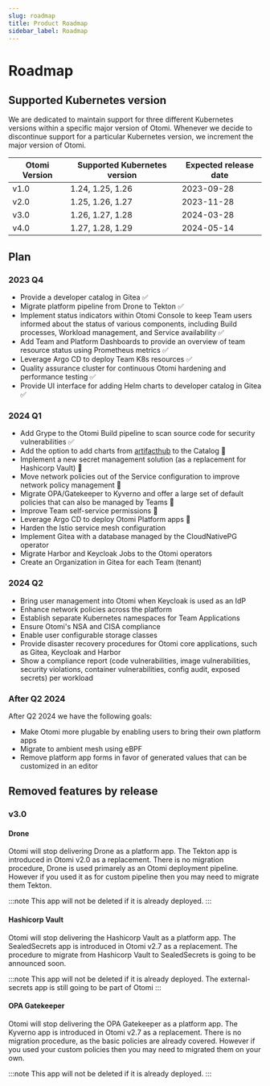 ```yaml
---
slug: roadmap
title: Product Roadmap
sidebar_label: Roadmap
---
```


# Roadmap

## Supported Kubernetes version

We are dedicated to maintain support for three different Kubernetes versions within a specific major version of Otomi. Whenever we decide to discontinue support for a particular Kubernetes version, we increment the major version of Otomi.

| Otomi Version | Supported Kubernetes version | Expected release date |
| ------------- | ---------------------------- | --------------------- |
| v1.0          | 1.24, 1.25, 1.26             | 2023-09-28            |
| v2.0          | 1.25, 1.26, 1.27             | 2023-11-28            |
| v3.0          | 1.26, 1.27, 1.28             | 2024-03-28            |
| v4.0          | 1.27, 1.28, 1.29             | 2024-05-14            |

## Plan

### 2023 Q4

- Provide a developer catalog in Gitea ✅
- Migrate platform pipeline from Drone to Tekton ✅
- Implement status indicators within Otomi Console to keep Team users informed about the status of various components, including Build processes, Workload management, and Service availability ✅
- Add Team and Platform Dashboards to provide an overview of team resource status using Prometheus metrics ✅
- Leverage Argo CD to deploy Team K8s resources ✅
- Quality assurance cluster for continuous Otomi hardening and performance testing ✅
- Provide UI interface for adding Helm charts to developer catalog in Gitea ✅

### 2024 Q1

- Add Grype to the Otomi Build pipeline to scan source code for security vulnerabilities ✅
- Add the option to add charts from [artifacthub](https://artifacthub.io) to the Catalog 🔄
- Implement a new secret management solution (as a replacement for Hashicorp Vault) 🔄
- Move network policies out of the Service configuration to improve network policy management 🔄
- Migrate OPA/Gatekeeper to Kyverno and offer a large set of default policies that can also be managed by Teams 🔄
- Improve Team self-service permissions 🔄
- Leverage Argo CD to deploy Otomi Platform apps 🔄
- Harden the Istio service mesh configuration
- Implement Gitea with a database managed by the CloudNativePG operator
- Migrate Harbor and Keycloak Jobs to the Otomi operators
- Create an Organization in Gitea for each Team (tenant)

### 2024 Q2

- Bring user management into Otomi when Keycloak is used as an IdP
- Enhance network policies across the platform
- Establish separate Kubernetes namespaces for Team Applications
- Ensure Otomi's NSA and CISA compliance
- Enable user configurable storage classes
- Provide disaster recovery procedures for Otomi core applications, such as Gitea, Keycloak and Harbor
- Show a compliance report (code vulnerabilities, image vulnerabilities, security violations, container vulnerabilities, config audit, exposed secrets) per workload

### After Q2 2024

After Q2 2024 we have the following goals:

- Make Otomi more plugable by enabling users to bring their own platform apps
- Migrate to ambient mesh using eBPF
- Remove platform app forms in favor of generated values that can be customized in an editor

## Removed features by release

### v3.0

#### Drone

Otomi will stop delivering Drone as a platform app.
The Tekton app is introduced in Otomi v2.0 as a replacement. There is no migration procedure, Drone is used primarely as an Otomi deployment pipeline. However if you used it as for custom pipeline then you may need to migrate them Tekton.

:::note
This app will not be deleted if it is already deployed.
:::

#### Hashicorp Vault

Otomi will stop delivering the Hashicorp Vault as a platform app.
The SealedSecrets app is introduced in Otomi v2.7 as a replacement.
The procedure to migrate from Hashicorp Vault to SealedSecrets is going to be announced soon.

:::note
This app will not be deleted if it is already deployed.
The external-secrets app is still going to be part of Otomi
:::

#### OPA Gatekeeper

Otomi will stop delivering the OPA Gatekeeper as a platform app.
The Kyverno app is introduced in Otomi v2.7 as a replacement. There is no migration procedure, as the basic policies are already covered. However if you used your custom policies then you may need to migrated them on your own.

:::note
This app will not be deleted if it is already deployed.
:::
